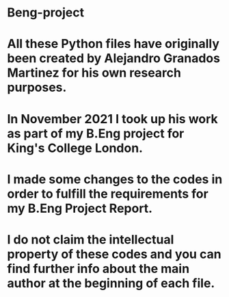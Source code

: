 # Beng-project


# All these Python files have originally been created by Alejandro Granados Martinez for his own research purposes.

# In November 2021 I took up his work as part of my B.Eng project for King's College London.

# I made some changes to the codes in order to fulfill the requirements for my B.Eng Project Report.

# I do not claim the intellectual property of these codes and you can find further info about the main author at the beginning of each file.
